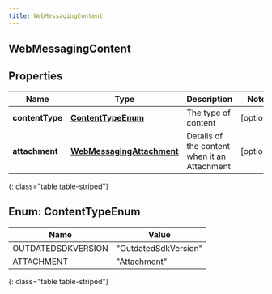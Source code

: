 ```yaml
---
title: WebMessagingContent
---
```

## WebMessagingContent


## Properties

| Name | Type | Description | Notes |
| ------------ | ------------- | ------------- | ------------- |
| **contentType** | [**ContentTypeEnum**](#ContentTypeEnum)<!----> | The type of content |  [optional] |
| **attachment** | <!----><!---->[**WebMessagingAttachment**](WebMessagingAttachment.html)<!----> | Details of the content when it an Attachment |  [optional] |
{: class="table table-striped"}


<a name="ContentTypeEnum"></a>

## Enum: ContentTypeEnum

| Name | Value |
| ---- | ----- |
| OUTDATEDSDKVERSION | &quot;OutdatedSdkVersion&quot; |
| ATTACHMENT | &quot;Attachment&quot; |
{: class="table table-striped"}




